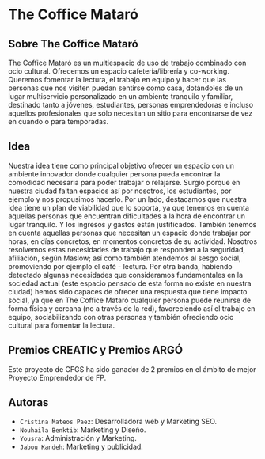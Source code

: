 
# The Coffice Mataró

## Sobre The Coffice Mataró

The Coffice Mataró es un multiespacio de uso de trabajo combinado con ocio cultural. Ofrecemos un espacio cafetería/librería y
co-working. Queremos fomentar la lectura, el trabajo en equipo y hacer que las personas que nos visiten puedan sentirse como
casa, dotándoles de un lugar multiservicio personalizado en un ambiente tranquilo y familiar, destinado tanto a jóvenes, estudiantes,
personas emprendedoras e incluso aquellos profesionales que sólo necesitan un sitio para encontrarse de vez en cuando o para
temporadas.

## Idea

Nuestra idea tiene como principal objetivo ofrecer un espacio con un ambiente innovador donde cualquier persona pueda encontrar
la comodidad necesaria para poder trabajar o relajarse. Surgió porque en nuestra ciudad faltan espacios así por
nosotros, los estudiantes, por ejemplo y nos propusimos hacerlo.
Por un lado, destacamos que nuestra idea tiene un plan de viabilidad que lo soporta, ya que tenemos en cuenta aquellas
personas que encuentran dificultades a la hora de encontrar un lugar tranquilo. Y los ingresos y gastos están justificados.
También tenemos en cuenta aquellas personas que necesitan un espacio donde trabajar por horas, en días concretos, en
momentos concretos de su actividad. Nosotros resolvemos estas necesidades de trabajo que responden a la seguridad,
afiliación, según Maslow; así como también atendemos al sesgo social, promoviendo por ejemplo el café - lectura. Por otra
banda, habiendo detectado algunas necesidades que consideramos fundamentales en la sociedad actual (este espacio pensado
de esta forma no existe en nuestra ciudad) hemos sido capaces de ofrecer una respuesta que tiene impacto social, ya que
en The Coffice Mataró cualquier persona puede reunirse de forma física y cercana (no a través de la red), favoreciendo así
el trabajo en equipo, sociabilizando con otras personas y también ofreciendo ocio cultural para fomentar la lectura.

## Premios CREATIC y Premios ARGÓ

Este proyecto de CFGS ha sido ganador de 2 premios en el ámbito de mejor Proyecto Emprendedor de FP.

## Autoras

- `Cristina Mateos Paez`: Desarrolladora web y Marketing SEO.
- `Nouhaila Benktib`: Marketing y Diseño.
- `Yousra`: Administración y Marketing.
- `Jabou Kandeh`: Marketing y publicidad.

